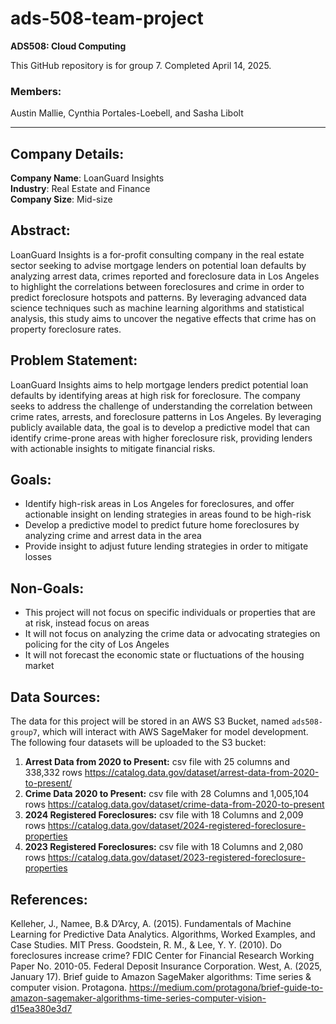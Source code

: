 # ads-508-team-project

**ADS508: Cloud Computing**

This GitHub repository is for group 7. Completed April 14, 2025.

### Members:
Austin Mallie, Cynthia Portales-Loebell, and Sasha Libolt

---

## Company Details:

**Company Name**: LoanGuard Insights  
**Industry**: Real Estate and Finance  
**Company Size**: Mid-size

## Abstract:
LoanGuard Insights is a for-profit consulting company in the real estate sector seeking to advise mortgage lenders on potential loan defaults by analyzing arrest data, crimes reported and foreclosure data in Los Angeles to highlight the correlations between foreclosures and crime in order to predict foreclosure hotspots and patterns. By leveraging advanced data science techniques such as machine learning algorithms and statistical analysis, this study aims to uncover the negative effects that crime has on property foreclosure rates. 

## Problem Statement:
LoanGuard Insights aims to help mortgage lenders predict potential loan defaults by identifying areas at high risk for foreclosure. The company seeks to address the challenge of understanding the correlation between crime rates, arrests, and foreclosure patterns in Los Angeles. By leveraging publicly available data, the goal is to develop a predictive model that can identify crime-prone areas with higher foreclosure risk, providing lenders with actionable insights to mitigate financial risks.

## Goals:
- Identify high-risk areas in Los Angeles for foreclosures, and offer actionable insight on lending strategies in areas found to be high-risk
- Develop a predictive model to predict future home foreclosures by analyzing crime and arrest data in the area
- Provide insight to adjust future lending strategies in order to mitigate losses

## Non-Goals:
- This project will not focus on specific individuals or properties that are at risk, instead focus on areas
- It will not focus on analyzing the crime data or advocating strategies on policing for the city of Los Angeles
- It will not forecast the economic state or fluctuations of the housing market

## Data Sources:
The data for this project will be stored in an AWS S3 Bucket, named `ads508-group7`, which will interact with AWS SageMaker for model development. The following four datasets will be uploaded to the S3 bucket:

1. **Arrest Data from 2020 to Present:**
csv file with 25 columns and 338,332 rows
https://catalog.data.gov/dataset/arrest-data-from-2020-to-present/
3. **Crime Data 2020 to Present:**
csv file with 28 Columns and 1,005,104 rows
https://catalog.data.gov/dataset/crime-data-from-2020-to-present
5. **2024 Registered Foreclosures:**
csv file with 18 Columns and 2,009 rows
https://catalog.data.gov/dataset/2024-registered-foreclosure-properties
7. **2023 Registered Foreclosures:**
csv file with 18 Columns and 2,080 rows
https://catalog.data.gov/dataset/2023-registered-foreclosure-properties

## References:
Kelleher, J., Namee, B.& D’Arcy, A. (2015). Fundamentals of Machine Learning for Predictive Data Analytics. Algorithms, Worked Examples, and Case Studies. MIT Press.
Goodstein, R. M., & Lee, Y. Y. (2010). Do foreclosures increase crime? FDIC Center for Financial Research Working Paper No. 2010-05. Federal Deposit Insurance Corporation.
West, A. (2025, January 17). Brief guide to Amazon SageMaker algorithms: Time series & computer vision. Protagona. https://medium.com/protagona/brief-guide-to-amazon-sagemaker-algorithms-time-series-computer-vision-d15ea380e3d7
